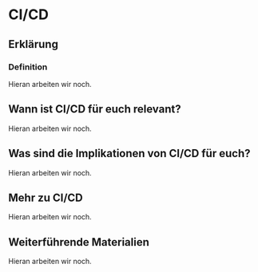 # CI/CD
## Erklärung
### Definition
Hieran arbeiten wir noch.

## Wann ist CI/CD für euch relevant?
Hieran arbeiten wir noch.

## Was sind die Implikationen von CI/CD für euch? 
Hieran arbeiten wir noch.

## Mehr zu CI/CD   
Hieran arbeiten wir noch.

## Weiterführende Materialien
Hieran arbeiten wir noch.

